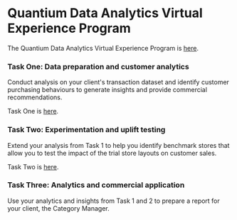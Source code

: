 # Quantium Data Analytics Virtual Experience Program

The Quantium Data Analytics Virtual Experience Program is [here](https://www.theforage.com/virtual-internships/prototype/NkaC7knWtjSbi6aYv/Data%20Analytics?ref=hgQdbbykb3gXKp6sH).

<h3>Task One: Data preparation and customer analytics</h3>

Conduct analysis on your client's transaction dataset and identify customer purchasing behaviours to generate insights and provide commercial recommendations.

Task One is [here](https://github.com/darrenlxu/quantium-virtual-experience/blob/main/Task_1.ipynb).

<h3>Task Two: Experimentation and uplift testing</h3>

Extend your analysis from Task 1 to help you identify benchmark stores that allow you to test the impact of the trial store layouts on customer sales.

Task Two is [here](https://github.com/darrenlxu/quantium-virtual-experience/blob/main/Task_2.ipynb).

<h3>Task Three: Analytics and commercial application</h3>

Use your analytics and insights from Task 1 and 2 to prepare a report for your client, the Category Manager.

